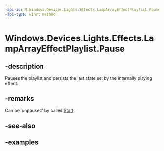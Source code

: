 ```yaml
---
-api-id: M:Windows.Devices.Lights.Effects.LampArrayEffectPlaylist.Pause
-api-type: winrt method
---
```


<!-- Method syntax.
public void LampArrayEffectPlaylist.Pause()
-->

# Windows.Devices.Lights.Effects.LampArrayEffectPlaylist.Pause

## -description
Pauses the playlist and persists the last state set by the internally playing effect.
## -remarks
Can be 'unpaused' by called [Start](lamparrayeffectplaylist_start_1587696324.md).
## -see-also

## -examples

